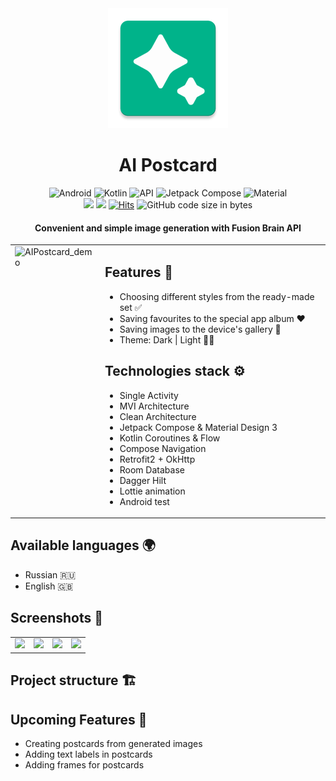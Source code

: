 <div align="center">
<img src="https://github.com/sobolevkir/AIPostcard/blob/main/app/src/main/res/mipmap-xxxhdpi/ic_launcher.webp" width="192" height="192" />
</div>
<h1 align="center">AI Postcard</h1>
<p align="center">
  <img alt="Android" src="https://img.shields.io/badge/Android-3DDC84?style=for-the-badge&logo=android&logoColor=white"/>
  <img alt="Kotlin" src="https://img.shields.io/badge/Kotlin-a503fc?logo=kotlin&logoColor=white&style=for-the-badge"/>
  <img alt="API" src="https://img.shields.io/badge/Api%2029+-50f270?logo=android&logoColor=black&style=for-the-badge"/>
<img alt="Jetpack Compose" src="https://img.shields.io/static/v1?style=for-the-badge&message=Jetpack+Compose&color=4285F4&logo=Jetpack+Compose&logoColor=FFFFFF&label="/>
  <img alt="Material" src="https://custom-icon-badges.demolab.com/badge/material%203-lightblue?style=for-the-badge&logoColor=333&logo=material-you"/>
  </br>
  <a href="https://github.com/sobolevkir/aipostcard/releases"><img src="https://img.shields.io/github/downloads/sobolevkir/aipostcard/total?color=orange&style=for-the-badge"/></a>
  <a href=""><img src="https://tokei.rs/b1/github/sobolevkir/aipostcard?category=code&color=purple&include_prereleases&logo=github&style=for-the-badge"/></a>
  <a href="https://hits.sh/github.com/sobolevkir/aipostcard/"><img alt="Hits" src="https://hits.sh/github.com/sobolevkir/aipostcard.svg?style=for-the-badge&label=Views&extraCount=10&color=54856b"/></a>
  <img alt="GitHub code size in bytes" src="https://img.shields.io/github/languages/code-size/sobolevkir/aipostcard?style=for-the-badge&color=ggff20">
  </br>
</p>

<h4 align="center">Convenient and simple image generation with Fusion Brain API</h4>
  
<table>
  <tr>
    <td valign="top">
      <img alt="AIPostcard_demo" src="https://github.com/user-attachments/assets/3065608c-3d7b-45ca-96a2-96804b610585" width="300">
    </td>
    <td valign="top">
      <h2>Features 📱</h2>
      <ul>
        <li>Сhoosing different styles from the ready-made set ✅</li>
        <li>Saving favourites to the special app album ❤️</li>
        <li>Saving images to the device's gallery 💾</li>
        <li>Theme: Dark | Light 🖤🤍</li>
      </ul>
      <h2>Technologies stack ⚙</h2>
      <ul>
        <li>Single Activity</li>
        <li>MVI Architecture</li>
        <li>Clean Architecture</li>
        <li>Jetpack Compose & Material Design 3</li>
        <li>Kotlin Coroutines & Flow</li>
        <li>Compose Navigation</li>
        <li>Retrofit2 + OkHttp</li>
        <li>Room Database</li>
        <li>Dagger Hilt</li>
        <li>Lottie animation</li>
        <li>Android test</li>
      </ul>
   </td>
  </tr>
</table>

## Available languages 🌍
- Russian 🇷🇺
- English 🇬🇧

## Screenshots 📸
<table>
  <tr>
    <td><img src="https://github.com/user-attachments/assets/06ec5822-64ce-4d3b-82fb-9d091a2ec1d0" width="240dp"></td>
    <td><img src="https://github.com/user-attachments/assets/58c5cb04-6c4a-4417-b109-a7404dfa2e8a" width="240dp"></td>
    <td><img src="https://github.com/user-attachments/assets/81d7f8d8-910c-4949-aeb6-8584ec4e91c2" width="240dp"></td>
    <td><img src="https://github.com/user-attachments/assets/c3fdf776-0715-4a0a-a936-5751c211444a" width="240dp"></td>
  </tr>
 </table>

## Project structure 🏗️

## Upcoming Features 🚀
- Creating postcards from generated images
- Adding text labels in postcards
- Adding frames for postcards
